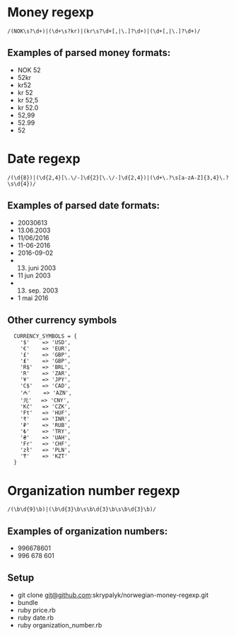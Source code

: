 # Money regexp
`/(NOK\s?\d+)|(\d+\s?kr)|(kr\s?\d+[,|\.]?\d+)|(\d+[,|\.]?\d+)/`
## Examples of parsed money formats:
* NOK 52
* 52kr
* kr52
* kr 52
* kr 52,5
* kr 52.0
* 52,99
* 52.99
* 52

# Date regexp
`/(\d{8})|(\d{2,4}[\.\/-]\d{2}[\.\/-]\d{2,4})|(\d+\.?\s[a-zA-Z]{3,4}\.?\s\d{4})/`
## Examples of parsed date formats:
* 20030613
* 13.06.2003
* 11/06/2016
* 11-06-2016
* 2016-09-02
* 13. juni 2003
* 11 jun 2003
* 13. sep. 2003
* 1 mai 2016

## Other currency symbols
```
  CURRENCY_SYMBOLS = {
    '$'    => 'USD',
    '€'    => 'EUR',
    '£'    => 'GBP',
    '₤'    => 'GBP',
    'R$'   => 'BRL',
    'R'    => 'ZAR',
    '¥'    => 'JPY',
    'C$'   => 'CAD',
    '₼'    => 'AZN',
    '元'   => 'CNY',
    'Kč'   => 'CZK',
    'Ft'   => 'HUF',
    '₹'    => 'INR',
    '₽'    => 'RUB',
    '₺'    => 'TRY',
    '₴'    => 'UAH',
    'Fr'   => 'CHF',
    'zł'   => 'PLN',
    '₸'    => 'KZT'
  }
```

# Organization number regexp
`/(\b\d{9}\b)|(\b\d{3}\b\s\b\d{3}\b\s\b\d{3}\b)/`
## Examples of organization numbers:
* 996678601
* 996 678 601

## Setup
* git clone git@github.com:skrypalyk/norwegian-money-regexp.git
* bundle
* ruby price.rb
* ruby date.rb
* ruby organization_number.rb